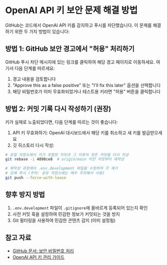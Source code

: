 # OpenAI API 키 보안 문제 해결 방법

GitHub는 코드에서 OpenAI API 키를 감지하고 푸시를 차단했습니다. 이 문제를 해결하기 위한 두 가지 방법이 있습니다:

## 방법 1: GitHub 보안 경고에서 "허용" 처리하기

GitHub 푸시 차단 메시지에 있는 링크를 클릭하여 해당 경고 페이지로 이동하세요. 여기서 다음 단계를 따르세요:

1. 경고 내용을 검토합니다
2. "Approve this as a false positive" 또는 "I'll fix this later" 옵션을 선택합니다
3. 해당 비밀번호가 이미 무효화되었거나 테스트용 키라면 "허용" 버튼을 클릭합니다

## 방법 2: 커밋 기록 다시 작성하기 (권장)

키가 실제로 노출되었다면, 다음 단계를 따르는 것이 좋습니다:

1. API 키 무효화하기: OpenAI 대시보드에서 해당 키를 취소하고 새 키를 발급받으세요
2. 깃 히스토리 다시 작성:

```bash
# 로컬 저장소에서 키가 포함된 커밋과 그 이후의 모든 커밋을 다시 작성
git rebase -i 4898ce8  # origin/main 이전 커밋부터 재작성

# 재작성 과정에서 .env.development 파일을 수정하여 키 제거
# 강제 푸시 (주의: 공유 저장소에는 매우 주의해서 사용)
git push --force-with-lease
```

## 향후 방지 방법

1. `.env.development` 파일이 `.gitignore`에 올바르게 등록되어 있는지 확인
2. 사전 커밋 훅을 설정하여 민감한 정보가 커밋되는 것을 방지
3. Git 필터링을 사용하여 민감한 콘텐츠 감지 (이미 설정됨)

## 참고 자료
- [GitHub 문서: 보안 비밀번호 처리](https://docs.github.com/en/code-security/secret-scanning/about-secret-scanning)
- [OpenAI API 키 관리 가이드](https://platform.openai.com/docs/guides/authentication) 